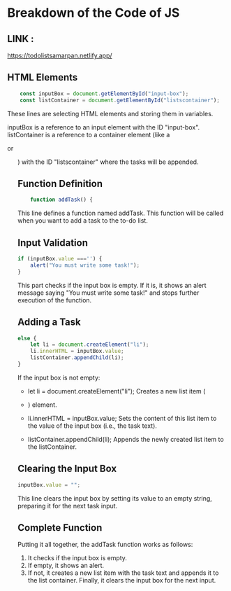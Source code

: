 # Breakdown of the Code of JS
## LINK :
https://todolistsamarpan.netlify.app/
## HTML Elements
```js
    const inputBox = document.getElementById("input-box");
    const listContainer = document.getElementById("listscontainer");
```
These lines are selecting HTML elements and storing them in variables.

inputBox is a reference to an input element with the ID "input-box".
listContainer is a reference to a container element (like a <div> or <ul>) with the ID "listscontainer" where the tasks will be appended.

## Function Definition
```js
    function addTask() {
```
This line defines a function named addTask. This function will be called when you want to add a task to the to-do list.

## Input Validation
```js
if (inputBox.value ==='') {
    alert("You must write some task!");
}
```
This part checks if the input box is empty. If it is, it shows an alert message saying "You must write some task!" and stops further execution of the function.

## Adding a Task
```js
else {
    let li = document.createElement("li");
    li.innerHTML = inputBox.value;
    listContainer.appendChild(li);
}
```
If the input box is not empty:

- let li = document.createElement("li");
Creates a new list item (<li>) element.

- li.innerHTML = inputBox.value;
Sets the content of this list item to the value of the input box (i.e., the task text).

- listContainer.appendChild(li);
Appends the newly created list item to the listContainer.

## Clearing the Input Box
```js
inputBox.value = "";
```
This line clears the input box by setting its value to an empty string, preparing it for the next task input.

## Complete Function
Putting it all together, the addTask function works as follows:

1. It checks if the input box is empty.
2. If empty, it shows an alert.
3. If not, it creates a new list item with the task text and appends it to the list container.
Finally, it clears the input box for the next input.
